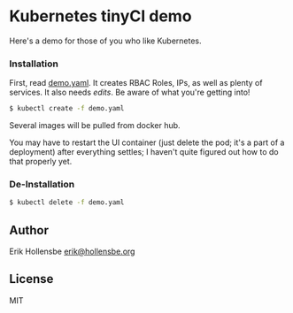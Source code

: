 # Kubernetes tinyCI demo

Here's a demo for those of you who like Kubernetes.

### Installation

First, read [demo.yaml](demo.yaml). It creates RBAC Roles, IPs, as well as plenty of
services. It also needs *edits*. Be aware of what you're getting into!

```bash
$ kubectl create -f demo.yaml
```

Several images will be pulled from docker hub.

You may have to restart the UI container (just delete the pod; it's a part of a
deployment) after everything settles; I haven't quite figured out how to do
that properly yet.

### De-Installation

```bash
$ kubectl delete -f demo.yaml
```

## Author

Erik Hollensbe <erik@hollensbe.org>

## License

MIT
